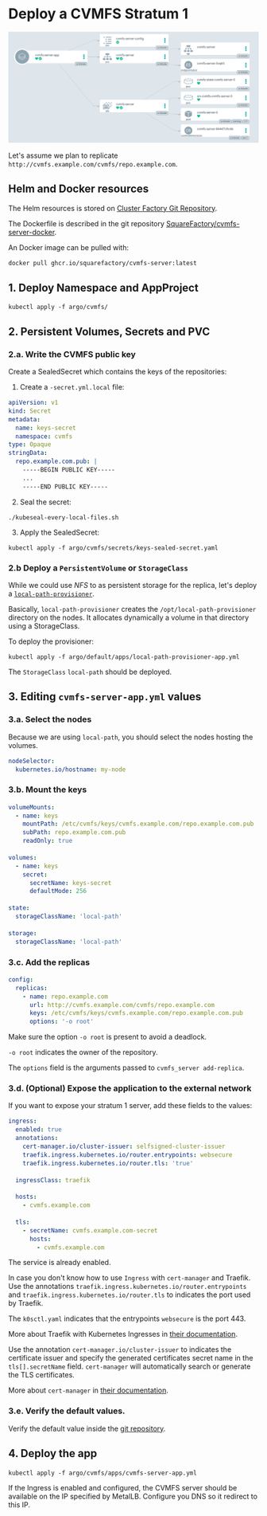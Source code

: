 # Deploy a CVMFS Stratum 1

![image-20220509180348675](04-deploy-cvmfs.assets/image-20220509180348675.png)

Let's assume we plan to replicate `http://cvmfs.example.com/cvmfs/repo.example.com`.

## Helm and Docker resources

The Helm resources is stored on [Cluster Factory Git Repository](https://github.com/SquareFactory/cluster-factory-ce/tree/main/helm/cvmfs-server).

The Dockerfile is described in the git repository [SquareFactory/cvmfs-server-docker](https://github.com/SquareFactory/cvmfs-server-docker).

An Docker image can be pulled with:

```sh
docker pull ghcr.io/squarefactory/cvmfs-server:latest
```

## 1. Deploy Namespace and AppProject

```shell title="user@local:/cluster-factory-ce"
kubectl apply -f argo/cvmfs/
```

## 2. Persistent Volumes, Secrets and PVC

### 2.a. Write the CVMFS public key

Create a SealedSecret which contains the keys of the repositories:

1. Create a `-secret.yml.local` file:

```yaml title="argo/cvmfs/secrets/keys-secret.yaml.local"
apiVersion: v1
kind: Secret
metadata:
  name: keys-secret
  namespace: cvmfs
type: Opaque
stringData:
  repo.example.com.pub: |
    -----BEGIN PUBLIC KEY-----
    ...
    -----END PUBLIC KEY-----
```

2. Seal the secret:

```shell title="user@local:/cluster-factory-ce"
./kubeseal-every-local-files.sh
```

3. Apply the SealedSecret:

```shell title="user@local:/cluster-factory-ce"
kubectl apply -f argo/cvmfs/secrets/keys-sealed-secret.yaml
```

### 2.b Deploy a `PersistentVolume` or `StorageClass`

While we could use _NFS_ to as persistent storage for the replica, let's deploy a [`local-path-provisioner`](https://github.com/rancher/local-path-provisioner).

Basically, `local-path-provisioner` creates the `/opt/local-path-provisioner` directory on the nodes. It allocates dynamically a volume in that directory using a StorageClass.

To deploy the provisioner:

```shell title="user@local:/cluster-factory-ce"
kubectl apply -f argo/default/apps/local-path-provisioner-app.yml
```

The `StorageClass` `local-path` should be deployed.

## 3. Editing `cvmfs-server-app.yml` values

### 3.a. Select the nodes

Because we are using `local-path`, you should select the nodes hosting the volumes.

```yaml title="argo/cvmfs/apps/cvmfs-server-app.yml > spec > source > helm > values > nodeSelector"
nodeSelector:
  kubernetes.io/hostname: my-node
```

### 3.b. Mount the keys

```yaml title="argo/cvmfs/apps/cvmfs-server-app.yml > spec > source > helm > values > config"
volumeMounts:
  - name: keys
    mountPath: /etc/cvmfs/keys/cvmfs.example.com/repo.example.com.pub
    subPath: repo.example.com.pub
    readOnly: true

volumes:
  - name: keys
    secret:
      secretName: keys-secret
      defaultMode: 256

state:
  storageClassName: 'local-path'

storage:
  storageClassName: 'local-path'
```

### 3.c. Add the replicas

```yaml title="argo/cvmfs/apps/cvmfs-server-app.yml > spec > source > helm > values > config"
config:
  replicas:
    - name: repo.example.com
      url: http://cvmfs.example.com/cvmfs/repo.example.com
      keys: /etc/cvmfs/keys/cvmfs.example.com/repo.example.com.pub
      options: '-o root'
```

Make sure the option `-o root` is present to avoid a deadlock.

`-o root` indicates the owner of the repository.

The `options` field is the arguments passed to `cvmfs_server add-replica`.

### 3.d. (Optional) Expose the application to the external network

If you want to expose your stratum 1 server, add these fields to the values:

```yaml
ingress:
  enabled: true
  annotations:
    cert-manager.io/cluster-issuer: selfsigned-cluster-issuer
    traefik.ingress.kubernetes.io/router.entrypoints: websecure
    traefik.ingress.kubernetes.io/router.tls: 'true'

  ingressClass: traefik

  hosts:
    - cvmfs.example.com

  tls:
    - secretName: cvmfs.example.com-secret
      hosts:
        - cvmfs.example.com
```

The service is already enabled.

In case you don't know how to use `Ingress` with `cert-manager` and Traefik. Use the annotations `traefik.ingress.kubernetes.io/router.entrypoints` and `traefik.ingress.kubernetes.io/router.tls` to indicates the port used by Traefik.

The `k0sctl.yaml` indicates that the entrypoints `websecure` is the port 443.

More about Traefik with Kubernetes Ingresses in [their documentation](https://doc.traefik.io/traefik/routing/providers/kubernetes-ingress/).

Use the annotation `cert-manager.io/cluster-issuer` to indicates the certificate issuer and specify the generated certificates secret name in the `tls[].secretName` field. `cert-manager` will automatically search or generate the TLS certificates.

More about `cert-manager` in [their documentation](https://cert-manager.io/docs/usage/ingress/).

### 3.e. Verify the default values.

Verify the default value inside the [git repository](https://github.com/SquareFactory/cluster-factory-ce/blob/main/helm/cvmfs-server/values.yaml).

## 4. Deploy the app

```shell title="user@local:/cluster-factory-ce"
kubectl apply -f argo/cvmfs/apps/cvmfs-server-app.yml
```

If the Ingress is enabled and configured, the CVMFS server should be available on the IP specified by MetalLB. Configure you DNS so it redirect to this IP.
